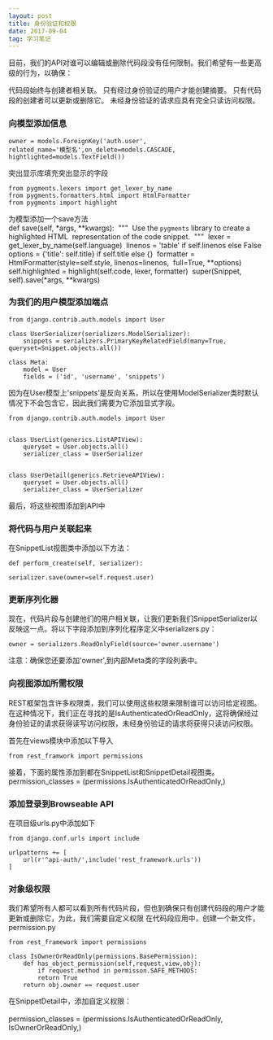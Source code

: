 ```yaml
---
layout: post
title: 身份验证和权限
date: 2017-09-04
tag: 学习笔记
---
```

目前，我们的API对谁可以编辑或删除代码段没有任何限制。我们希望有一些更高级的行为，以确保：

代码段始终与创建者相关联。
只有经过身份验证的用户才能创建摘要。
只有代码段的创建者可以更新或删除它。
未经身份验证的请求应具有完全只读访问权限。

### 向模型添加信息

    owner = models.ForeignKey('auth.user',
    related_name='模型名',on_delete=models.CASCADE,
    hightlighted=models.TextField())

突出显示库填充突出显示的字段

    from pygments.lexers import get_lexer_by_name
    from pygments.formatters.html import HtmlFormatter
    from pygments import highlight

为模型添加一个save方法
​    
​    def save(self, *args, **kwargs):
​    """
​    Use the `pygments` library to create a highlighted HTML
​    representation of the code snippet.
​    """
​    lexer = get_lexer_by_name(self.language)
​    linenos = 'table' if self.linenos else False
​    options = {'title': self.title} if self.title else {}
​    formatter = HtmlFormatter(style=self.style, linenos=linenos,
​                              full=True, **options)
​    self.highlighted = highlight(self.code, lexer, formatter)
​    super(Snippet, self).save(*args, **kwargs)
### 为我们的用户模型添加端点

    from django.contrib.auth.models import User
    
    class UserSerializer(serializers.ModelSerializer):
        snippets = serializers.PrimaryKeyRelatedField(many=True, queryset=Snippet.objects.all())
    
    class Meta:
        model = User
        fields = ('id', 'username', 'snippets')
因为在User模型上'snippets'是反向关系，所以在使用ModelSerializer类时默认情况下不会包含它，因此我们需要为它添加显式字段。

    from django.contrib.auth.models import User


    class UserList(generics.ListAPIView):
        queryset = User.objects.all()
        serializer_class = UserSerializer


    class UserDetail(generics.RetrieveAPIView):
        queryset = User.objects.all()
        serializer_class = UserSerializer
最后，将这些视图添加到API中


### 将代码与用户关联起来
在SnippetList视图类中添加以下方法：

    def perform_create(self, serializer):
    
    serializer.save(owner=self.request.user)
### 更新序列化器
现在，代码片段与创建他们的用户相关联，让我们更新我们SnippetSerializer以反映这一点。将以下字段添加到序列化程序定义中serializers.py：

    owner = serializers.ReadOnlyField(source='owner.username')

注意：确保您还要添加'owner',到内部Meta类的字段列表中。

### 向视图添加所需权限
REST框架包含许多权限类，我们可以使用这些权限来限制谁可以访问给定视图。在这种情况下，我们正在寻找的是IsAuthenticatedOrReadOnly，这将确保经过身份验证的请求获得读写访问权限，未经身份验证的请求将获得只读访问权限。

首先在views模块中添加以下导入

    from rest_framwork import permissions

接着，下面的属性添加到都在SnippetList和SnippetDetail视图类。
​    
​    permission_classes = (permissions.IsAuthenticatedOrReadOnly,)

### 添加登录到Browseable API

在项目级urls.py中添加如下

    from django.conf.urls import include
    
    urlpatterns += [
        url(r'^api-auth/',include('rest_framework.urls'))
    ]
### 对象级权限

我们希望所有人都可以看到所有代码片段，但也到确保只有创建代码段的用户才能更新或删除它，为此，我们需要自定义权限
在代码段应用中，创建一个新文件，permission.py

    from rest_framework import permissions
    
    class IsOwnerOrReadOnly(permissions.BasePermission):
    	def has_object_permission(self,request,view,obj):
        	if request.method in permisson.SAFE_METHODS:
        	return True
    	return obj.owner == request.user

在SnippetDetail中，添加自定义权限：    
​    
​    permission_classes = (permissions.IsAuthenticatedOrReadOnly, IsOwnerOrReadOnly,)    

​    
​    
​    
​    
​    

​    
​    











































